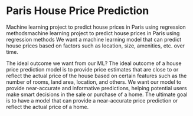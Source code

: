 # Paris House Price Prediction
Machine learning project to predict house prices in Paris using regression methodsmachine learning project to predict house prices in Paris using regression methods
We want a machine learning model that can predict house prices based on factors such as location, size, amenities, etc. over time.

The ideal outcome we want from our ML?
The ideal outcome of a house price prediction model is to provide price estimates that are close to or reflect the actual price of the house based on certain features such as the number of rooms, land area, location, and others.
We want our model to provide near-accurate and informative predictions, helping potential users make smart decisions in the sale or purchase of a home. The ultimate goal is to have a model that can provide a near-accurate price prediction or reflect the actual price of a home.